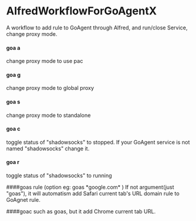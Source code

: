 # AlfredWorkflowForGoAgentX
A workflow to add rule to GoAgent through Alfred, and run/close Service, change proxy mode.

#### goa a 
change proxy mode to use pac</br>
#### goa g 
change proxy mode to global proxy</br>
#### goa s  
change proxy mode to standalone</br>

#### goa c 
toggle status of "shadowsocks" to stopped. If your GoAgent service is not named "shadowsocks" change it.</br>
#### goa r   
toggle status of "shadowsocks" to running


####goas rule (option eg: goas \*google.com\* )
If not argument(just "goas"), it will automatism add Safari current tab's URL domain rule to GoAgnet rule.

####goac
such as goas, but it add Chrome current tab URL.
